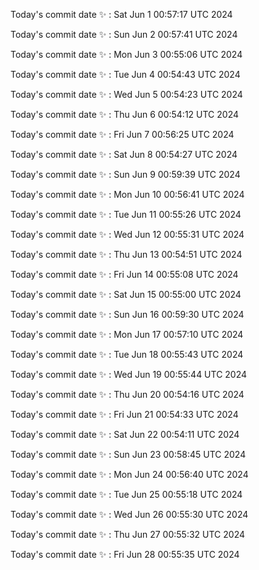 Today's commit date ✨ : Sat Jun 1 00:57:17 UTC 2024 

Today's commit date ✨ : Sun Jun 2 00:57:41 UTC 2024 

Today's commit date ✨ : Mon Jun 3 00:55:06 UTC 2024 

Today's commit date ✨ : Tue Jun 4 00:54:43 UTC 2024 

Today's commit date ✨ : Wed Jun 5 00:54:23 UTC 2024 

Today's commit date ✨ : Thu Jun 6 00:54:12 UTC 2024 

Today's commit date ✨ : Fri Jun 7 00:56:25 UTC 2024 

Today's commit date ✨ : Sat Jun 8 00:54:27 UTC 2024 

Today's commit date ✨ : Sun Jun 9 00:59:39 UTC 2024 

Today's commit date ✨ : Mon Jun 10 00:56:41 UTC 2024 

Today's commit date ✨ : Tue Jun 11 00:55:26 UTC 2024 

Today's commit date ✨ : Wed Jun 12 00:55:31 UTC 2024 

Today's commit date ✨ : Thu Jun 13 00:54:51 UTC 2024 

Today's commit date ✨ : Fri Jun 14 00:55:08 UTC 2024 

Today's commit date ✨ : Sat Jun 15 00:55:00 UTC 2024 

Today's commit date ✨ : Sun Jun 16 00:59:30 UTC 2024 

Today's commit date ✨ : Mon Jun 17 00:57:10 UTC 2024 

Today's commit date ✨ : Tue Jun 18 00:55:43 UTC 2024 

Today's commit date ✨ : Wed Jun 19 00:55:44 UTC 2024 

Today's commit date ✨ : Thu Jun 20 00:54:16 UTC 2024 

Today's commit date ✨ : Fri Jun 21 00:54:33 UTC 2024 

Today's commit date ✨ : Sat Jun 22 00:54:11 UTC 2024 

Today's commit date ✨ : Sun Jun 23 00:58:45 UTC 2024 

Today's commit date ✨ : Mon Jun 24 00:56:40 UTC 2024 

Today's commit date ✨ : Tue Jun 25 00:55:18 UTC 2024 

Today's commit date ✨ : Wed Jun 26 00:55:30 UTC 2024 

Today's commit date ✨ : Thu Jun 27 00:55:32 UTC 2024 

Today's commit date ✨ : Fri Jun 28 00:55:35 UTC 2024 

